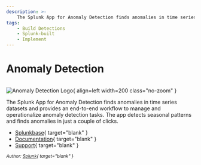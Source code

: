 ```yaml
---
description: >-
    The Splunk App for Anomaly Detection finds anomalies in time series datasets and provides an end-to-end workflow to manage and operationalize anomaly detection tasks. The app detects seasonal patterns and finds anomalies in just a couple of clicks.
tags:
    - Build Detections
    - Splunk-built
    - Implement 
---
```


# Anomaly Detection

``` markdown title=""
```

<div class="result" markdown>

![Anomaly Detection Logo](https://splunkbase.splunk.com/_next/image?url=https%3A%2F%2Fcdn.splunkbase.splunk.com%2Fmedia%2Fpublic%2Ficons%2F8bf8a786-1c37-11ee-8d3a-e286bb9d259c.png&w=256&q=75){ align=left width=200 class="no-zoom" }

The Splunk App for Anomaly Detection finds anomalies in time series datasets and provides an end-to-end workflow to manage and operationalize anomaly detection tasks. The app detects seasonal patterns and finds anomalies in just a couple of clicks.

- [Splunkbase](https://splunkbase.splunk.com/app/6843){ target="blank" }
- [Documentation](https://docs.splunk.com/Documentation/AnomalyApp){ target="blank" }
- [Support](https://splunkcommunities.force.com/customers/apex/SubmitCase){ target="blank" }

<small>_Author: [Splunk](https://www.splunk.com/){ target="blank" }_</small>

</div>
